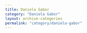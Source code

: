```yaml
---
title: Daniela Gabor
category: "Daniela Gabor"
layout: archive-categories
permalink: "category/daniela-gabor"
---
```

